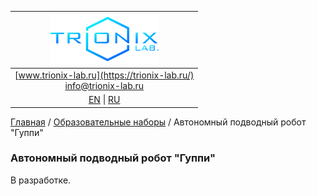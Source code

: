| ![logo](/logo_nav.png) |
| :---: |
| [www.trionix-lab.ru](https://trionix-lab.ru/) <br/> [info@trionix-lab.ru](mailto:info@trionix-lab.ru) |
| [EN](/README.md) \| [RU](/README_RU.md) |

[Главная](/README_RU.md) / [Образовательные наборы](/documentation/RU/kids/kids_RU.md) / Автономный подводный робот "Гуппи"

### Автономный подводный робот "Гуппи"
В разработке.